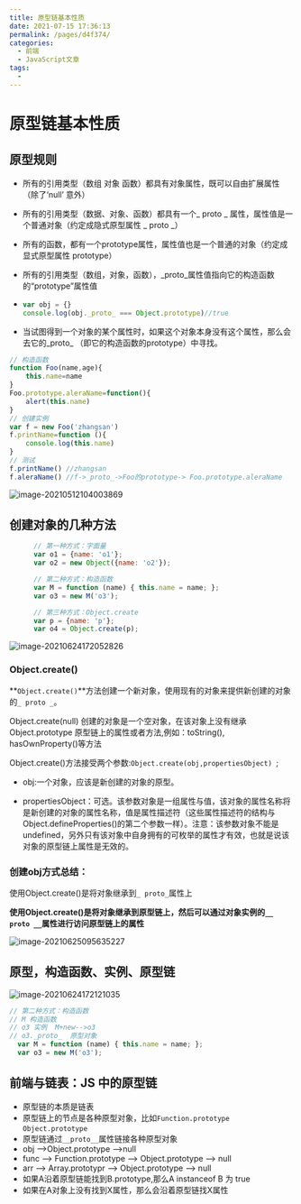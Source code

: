 ```yaml
---
title: 原型链基本性质
date: 2021-07-15 17:36:13
permalink: /pages/d4f374/
categories:
  - 前端
  - JavaScript文章
tags:
  - 
---
```

# 原型链基本性质

## 原型规则

- 所有的引用类型（数组 对象 函数）都具有对象属性，既可以自由扩展属性（除了‘null’ 意外）

- 所有的引用类型（数据、对象、函数）都具有一个_ proto _ 属性，属性值是一个普通对象（约定成隐式原型属性 _ proto  _）

- 所有的函数，都有一个prototype属性，属性值也是一个普通的对象（约定成显式原型属性 prototype）

- 所有的引用类型（数组，对象，函数），_proto_属性值指向它的构造函数的“prototype”属性值

- ```js
  var obj = {}
  console.log(obj._proto_ === Object.prototype)//true
  ```

- 当试图得到一个对象的某个属性时，如果这个对象本身没有这个属性，那么会去它的_proto_ （即它的构造函数的prototype）中寻找。

```js
// 构造函数
function Foo(name,age){
	this.name=name
}
Foo.prototype.aleraName=function(){
	alert(this.name)
}
// 创建实例
var f = new Foo('zhangsan')
f.printName=function (){
	console.log(this.name)
}
// 测试
f.printName() //zhangsan
f.aleraName() //f->_proto_->Foo的prototype-> Foo.prototype.aleraName

```

![image-20210512104003869](https://gitee.com/sheep101/typora-img-save/raw/master/img/20210707111155.png)

## 创建对象的几种方法



```js
      // 第一种方式：字面量
      var o1 = {name: 'o1'};
      var o2 = new Object({name: 'o2'});
```

```js
      // 第二种方式：构造函数
      var M = function (name) { this.name = name; };
      var o3 = new M('o3');
```

```js
      // 第三种方式：Object.create
      var p = {name: 'p'};
      var o4 = Object.create(p);
```

![image-20210624172052826](https://gitee.com/sheep101/typora-img-save/raw/master/img/20210707111620.png)

### Object.create()

**`Object.create()`**方法创建一个新对象，使用现有的对象来提供新创建的对象的`_ proto _`。 

Object.create(null) 创建的对象是一个空对象，在该对象上没有继承 Object.prototype 原型链上的属性或者方法,例如：toString(), hasOwnProperty()等方法

Object.create()方法接受两个参数:`Object.create(obj,propertiesObject) `;

- obj:一个对象，应该是新创建的对象的原型。

- propertiesObject：可选。该参数对象是一组属性与值，该对象的属性名称将是新创建的对象的属性名称，值是属性描述符（这些属性描述符的结构与Object.defineProperties()的第二个参数一样）。注意：该参数对象不能是 undefined，另外只有该对象中自身拥有的可枚举的属性才有效，也就是说该对象的原型链上属性是无效的。

### 创建obj方式总结：

使用Object.create()是将对象继承到`_ proto_`属性上

**使用Object.create()是将对象继承到原型链上，然后可以通过对象实例的`__ proto __`属性进行访问原型链上的属性**

![image-20210625095635227](https://gitee.com/sheep101/typora-img-save/raw/master/img/20210707111736.png)

## 原型，构造函数、实例、原型链

![image-20210624172121035](https://gitee.com/sheep101/typora-img-save/raw/master/img/20210707111813.png)

```js
// 第二种方式：构造函数
// M 构造函数
// o3 实例  M+new-->o3
// o3._proto_  原型对象
  var M = function (name) { this.name = name; };
  var o3 = new M('o3');
```

## 前端与链表：JS 中的原型链

- 原型链的本质是链表
- 原型链上的节点是各种原型对象，比如` Function.prototype ` `Object.prototype`
- 原型链通过`__proto__`属性链接各种原型对象
- obj —>Object.prototype –>null
- func —> Function.prototype —> Object.prototype —> null
- arr  —> Array.prototypr  —>  Object.prototype —> null
- 如果A沿着原型链能找到B.prototype,那么A instanceof B 为 true
- 如果在A对象上没有找到X属性，那么会沿着原型链找X属性